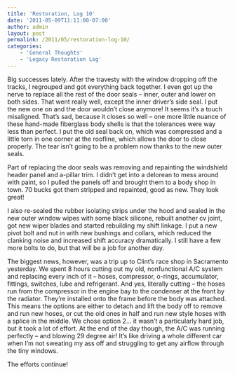 ```yaml
---
title: 'Restoration, Log 10'
date: '2011-05-09T11:11:00-07:00'
author: admin
layout: post
permalink: /2011/05/restoration-log-10/
categories:
    - 'General Thoughts'
    - 'Legacy Restoration Log'
---
```


Big successes lately. After the travesty with the window dropping off the tracks, I regrouped and got everything back together. I even got up the nerve to replace all the rest of the door seals – inner, outer and lower on both sides. That went really well, except the inner driver’s side seal. I put the new one on and the door wouldn’t close anymore! It seems it’s a touch misaligned. That’s sad, because it closes so well – one more little nuance of these hand-made fiberglass body shells is that the tolerances were way less than perfect. I put the old seal back on, which was compressed and a little torn in one corner at the roofline, which allows the door to close properly. The tear isn’t going to be a problem now thanks to the new outer seals.

Part of replacing the door seals was removing and repainting the windshield header panel and a-pillar trim. I didn’t get into a delorean to mess around with paint, so I pulled the panels off and brought them to a body shop in town. 70 bucks got them stripped and repainted, good as new. They look great!

I also re-sealed the rubber isolating strips under the hood and sealed in the new outer window wipes with some black silicone, rebuilt another cv joint, got new wiper blades and started rebuilding my shift linkage. I put a new pivot bolt and nut in with new bushings and collars, which reduced the clanking noise and increased shift accuracy dramatically. I still have a few more bolts to do, but that will be a job for another day.  
  
The biggest news, however, was a trip up to Clint’s race shop in Sacramento yesterday. We spent 8 hours cutting out my old, nonfunctional A/C system and replacing every inch of it – hoses, compressor, o-rings, accumulator, fittings, switches, lube and refrigerant. And yes, literally cutting – the hoses run from the compressor in the engine bay to the condenser at the front by the radiator. They’re installed onto the frame before the body was attached. This means the options are either to detach and lift the body off to remove and run new hoses, or cut the old ones in half and run new style hoses with a splice in the middle. We chose option 2… it wasn’t a particularly hard job, but it took a lot of effort. At the end of the day though, the A/C was running perfectly – and blowing 29 degree air! It’s like driving a whole different car when I’m not sweating my ass off and struggling to get any airflow through the tiny windows.  
  
The efforts continue!